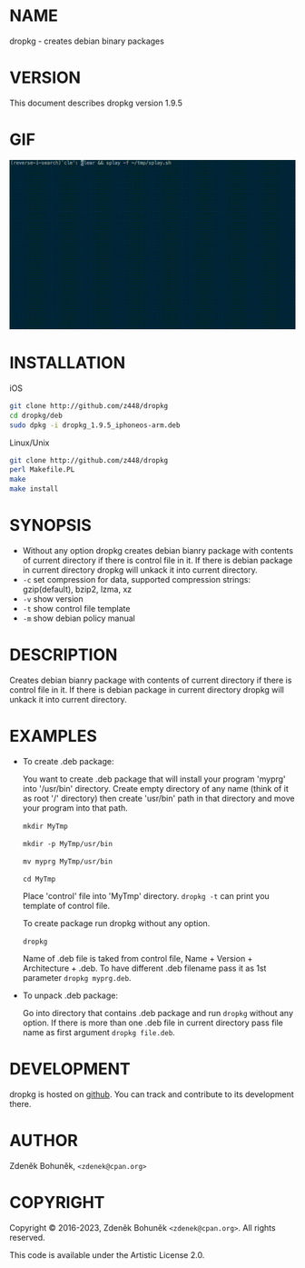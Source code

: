 # NAME

dropkg - creates debian binary packages

# VERSION

This document describes dropkg version 1.9.5

# GIF

![dropkg](https://raw.githubusercontent.com/z448/dropkg/master/dropkg.gif)

# INSTALLATION

iOS

```bash
git clone http://github.com/z448/dropkg
cd dropkg/deb
sudo dpkg -i dropkg_1.9.5_iphoneos-arm.deb
```

Linux/Unix

```bash
git clone http://github.com/z448/dropkg
perl Makefile.PL
make
make install
```

# SYNOPSIS

- Without any option dropkg creates debian bianry package with contents of current directory if there is control file in it. If there is debian package in current directory dropkg will unkack it into current directory.
- `-c` set compression for data, supported compression strings: gzip(default), bzip2, lzma, xz
- `-v` show version
- `-t` show control file template  
- `-m` show debian policy manual 

# DESCRIPTION

Creates debian bianry package with contents of current directory if there is control file in it. If there is debian package in current directory dropkg will unkack it into current directory.

# EXAMPLES

- To create .deb package:

    You want to create .deb package that will install your program 'myprg' into '/usr/bin' directory. Create empty directory of any name (think of it as root '/' directory) then create 'usr/bin' path in that directory and move your program into that path.

    `mkdir MyTmp`

    `mkdir -p MyTmp/usr/bin`

    `mv myprg MyTmp/usr/bin`

    `cd MyTmp`

    Place 'control' file into 'MyTmp' directory. `dropkg -t` can print you template of control file.

    To create package run dropkg without any option.

    `dropkg`

    Name of .deb file is taked from control file, Name + Version + Architecture + .deb.
    To have different .deb filename pass it as 1st parameter `dropkg myprg.deb`. 

- To unpack .deb package:

    Go into directory that contains .deb package and run `dropkg` without any option. If there is more than one .deb file in current directory pass file name as first argument `dropkg file.deb`.

# DEVELOPMENT

dropkg is hosted on [github](https://github.com/z448/dropkg). You can track and contribute to its development there.

# AUTHOR

Zdeněk Bohuněk, `<zdenek@cpan.org>`

# COPYRIGHT

Copyright © 2016-2023, Zdeněk Bohuněk `<zdenek@cpan.org>`. All rights reserved.

This code is available under the Artistic License 2.0.

